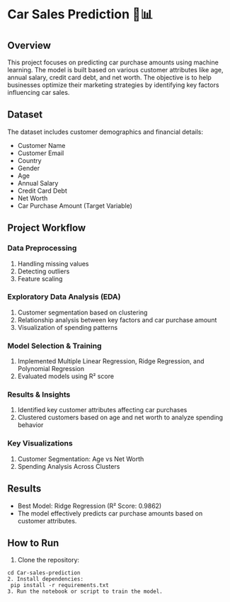 # Car Sales Prediction 🚗📊

## Overview

This project focuses on predicting car purchase amounts using machine learning. The model is built based on various customer attributes like age, annual salary, credit card debt, and net worth. The objective is to help businesses optimize their marketing strategies by identifying key factors influencing car sales.

## Dataset

The dataset includes customer demographics and financial details:

- Customer Name
- Customer Email
- Country
- Gender
- Age
- Annual Salary
- Credit Card Debt
- Net Worth
- Car Purchase Amount (Target Variable)
## Project Workflow

### Data Preprocessing
1. Handling missing values
2. Detecting outliers
3. Feature scaling
### Exploratory Data Analysis (EDA)
1. Customer segmentation based on clustering
2. Relationship analysis between key factors and car purchase amount
3. Visualization of spending patterns
### Model Selection & Training
1. Implemented Multiple Linear Regression, Ridge Regression, and Polynomial Regression
2. Evaluated models using R² score
### Results & Insights
1. Identified key customer attributes affecting car purchases
2. Clustered customers based on age and net worth to analyze spending behavior
### Key Visualizations
1. Customer Segmentation: Age vs Net Worth
2. Spending Analysis Across Clusters
## Results

- Best Model: Ridge Regression (R² Score: 0.9862)
- The model effectively predicts car purchase amounts based on customer attributes.

## How to Run

1. Clone the repository:
``` git clone https://github.com/dheekshitrapeti/Car-sales-prediction.git 
cd Car-sales-prediction
2. Install dependencies:
 pip install -r requirements.txt 
3. Run the notebook or script to train the model.
